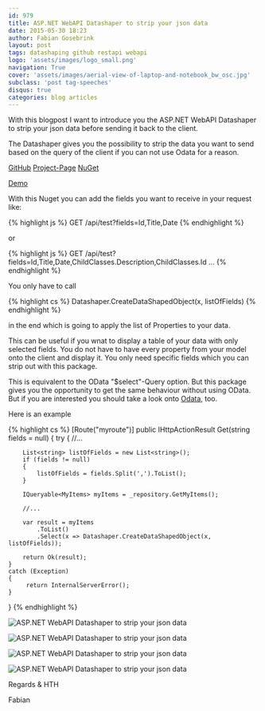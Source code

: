 ```yaml
---
id: 979
title: ASP.NET WebAPI Datashaper to strip your json data
date: 2015-05-30 18:23
author: Fabian Gosebrink
layout: post
tags: datashaping github restapi webapi
logo: 'assets/images/logo_small.png'
navigation: True
cover: 'assets/images/aerial-view-of-laptop-and-notebook_bw_osc.jpg'
subclass: 'post tag-speeches'
disqus: true
categories: blog articles
---
```


With this blogpost I want to introduce you the ASP.NET WebAPI Datashaper to strip your json data before sending it back to the client.

The Datashaper gives you the possibility to strip the data you want to send based on the query of the client if you can not use Odata for a reason.

[GitHub](https://github.com/OfferingSolutions/OfferingSolutions-Datashaper)
[Project-Page](http://fabian-gosebrink.de/Projects/Datashaper)
[NuGet](http://www.nuget.org/packages/OfferingSolutions.DataShaper/)

[Demo](https://github.com/OfferingSolutions/OfferingSolutions-Datashaper-Demo)

With this Nuget you can add the fields you want to receive in your request like:

{% highlight js %}
GET /api/test?fields=Id,Title,Date
{% endhighlight %}

or

{% highlight js %}
GET /api/test?fields=Id,Title,Date,ChildClasses.Description,ChildClasses.Id ...
{% endhighlight %}

You only have to call

{% highlight cs %}
Datashaper.CreateDataShapedObject(x, listOfFields)
{% endhighlight %}

in the end which is going to apply the list of Properties to your data.

This can be useful if you wnat to display a table of your data with only selected fields. You do not have to have every property from your model onto the client and display it. You only need specific fields which you can strip out with this package.

This is equivalent to the OData "$select"-Query option. But this package gives you the opportunity to get the same behaviour without using OData. But if you are interested you should take a look onto [Odata](http://www.odata.org/), too.

Here is an example

{% highlight cs %}
[Route("myroute")]
public IHttpActionResult Get(string fields = null)
{
    try
    {
        //...
        
        List<string> listOfFields = new List<string>();
        if (fields != null)
        {
            listOfFields = fields.Split(',').ToList();
        }

        IQueryable<MyItems> myItems = _repository.GetMyItems();

        //...
        
        var result = myItems
            .ToList()
            .Select(x => Datashaper.CreateDataShapedObject(x, listOfFields));

        return Ok(result);
    }
    catch (Exception)
    {
         return InternalServerError();
    }
}
{% endhighlight %}


![ASP.NET WebAPI Datashaper to strip your json data]({{site.baseurl}}assets/articles/wp-content/uploads/2015/05/datashaper_1.png)

![ASP.NET WebAPI Datashaper to strip your json data]({{site.baseurl}}assets/articles/wp-content/uploads/2015/05/datashaper_2.png)

![ASP.NET WebAPI Datashaper to strip your json data]({{site.baseurl}}assets/articles/wp-content/uploads/2015/05/datashaper_3.png)

![ASP.NET WebAPI Datashaper to strip your json data]({{site.baseurl}}assets/articles/wp-content/uploads/2015/05/datashaper_4.png)

Regards & HTH

Fabian

